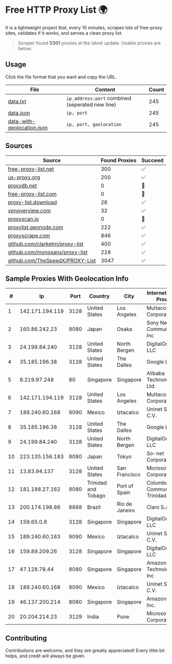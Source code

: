 
# Free HTTP Proxy List 🌍

It is a lightweight project that, every 10 minutes, scrapes lots of free-proxy sites, validates if it works, and serves a clean proxy list.


> Scraper found **5301** proxies at the latest update. Usable proxies are below.

## Usage

Click the file format that you want and copy the URL.


|File|Content|Count|
|----|-------|-----|
|[data.txt](https://raw.githubusercontent.com/themiralay/Proxy-List-World/master/data.txt)|`ip_address:port` combined (seperated new line)|245|
|[data.json](https://raw.githubusercontent.com/themiralay/Proxy-List-World/master/data.json)|`ip, port`|245|
|[data-with-geolocation.json](https://raw.githubusercontent.com/themiralay/Proxy-List-World/master/data-with-geolocation.json)|`ip, port, geolocation`|245|

## Sources

|Source|Found Proxies|Succeed|
|------|-------------|-------|
|[free-proxy-list.net](https://free-proxy-list.net)|300|✅|
|[us-proxy.org](https://www.us-proxy.org)|200|✅|
|[proxydb.net](http://proxydb.net)|0|🚫|
|[free-proxy-list.com](https://free-proxy-list.com/?page=&port=&type%5B%5D=http&type%5B%5D=https&up_time=0&search=Search)|0|🚫|
|[proxy-list.download](https://www.proxy-list.download/HTTP)|26|✅|
|[vpnoverview.com](https://vpnoverview.com/privacy/anonymous-browsing/free-proxy-servers)|32|✅|
|[proxyscan.io](https://www.proxyscan.io)|0|🚫|
|[proxylist.geonode.com](https://proxylist.geonode.com/api/proxy-list?limit=300&page=1&sort_by=lastChecked&sort_type=desc&protocols=http,https)|222|✅|
|[proxyscrape.com](https://api.proxyscrape.com/v2/?request=displayproxies&protocol=http&timeout=10000&country=all&ssl=all&anonymity=all)|846|✅|
|[github.com/clarketm/proxy-list](https://raw.githubusercontent.com/clarketm/proxy-list/master/proxy-list-raw.txt)|400|✅|
|[github.com/monosans/proxy-list](https://raw.githubusercontent.com/monosans/proxy-list/main/proxies/http.txt)|228|✅|
|[github.com/TheSpeedX/PROXY-List](https://raw.githubusercontent.com/TheSpeedX/PROXY-List/master/http.txt)|3047|✅|


## Sample Proxies With Geolocation Info

|#|Ip|Port|Country|City|Internet Service Provider|
|-|--|----|-------|----|-------------------------|
|1|142.171.194.119|3128|United States|Los Angeles|Multacom Corporation|
|2|160.86.242.23|8080|Japan|Osaka|Sony Network Communications Inc|
|3|24.199.84.240|3128|United States|North Bergen|DigitalOcean, LLC|
|4|35.185.196.38|3128|United States|The Dalles|Google LLC|
|5|8.219.97.248|80|Singapore|Singapore|Alibaba (US) Technology Co., Ltd.|
|6|142.171.194.119|3128|United States|Los Angeles|Multacom Corporation|
|7|189.240.60.168|9090|Mexico|Iztacalco|Uninet S.A. de C.V.|
|8|35.185.196.38|3128|United States|The Dalles|Google LLC|
|9|24.199.84.240|3128|United States|North Bergen|DigitalOcean, LLC|
|10|223.135.156.183|8080|Japan|Tokyo|So-net Corporation|
|11|13.83.94.137|3128|United States|San Francisco|Microsoft Corporation|
|12|181.188.27.162|8080|Trinidad and Tobago|Port of Spain|Columbus Communications Trinidad Limited.|
|13|200.174.198.86|8888|Brazil|Rio de Janeiro|Claro S.A|
|14|159.65.0.8|3128|Singapore|Singapore|DigitalOcean, LLC|
|15|189.240.60.163|9090|Mexico|Iztacalco|Uninet S.A. de C.V.|
|16|159.89.209.26|3128|Singapore|Singapore|DigitalOcean, LLC|
|17|47.128.78.44|8080|Singapore|Singapore|Amazon Technologies Inc|
|18|189.240.60.168|9090|Mexico|Iztacalco|Uninet S.A. de C.V.|
|19|46.137.200.214|8080|Singapore|Singapore|Amazon.com, Inc.|
|20|20.204.214.23|3129|India|Pune|Microsoft Corporation|



## Contributing

Contributions are welcome, and they are greatly appreciated! Every
little bit helps, and credit will always be given.


